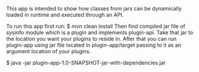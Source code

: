 This app is intended to show how classes from jars can be dynamically loaded in runtime and executed through an API.

To run this app first run:
  $ mvn clean install
Then find compiled jar file of sysinfo module which is a plugin and implements plugin-api. Take that jar to the location you want
your plugins to reside in.
After that you can run plugin-app using jar file located in plugin-app/target passing to it as an argument location of your plugins.

  $ java -jar plugin-app-1.0-SNAPSHOT-jar-with-dependencies.jar <path to plugins directory> 
